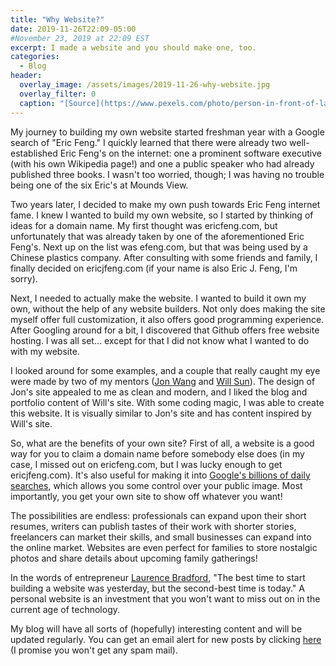 ```yaml
---
title: "Why Website?"
date: 2019-11-26T22:09-05:00
#November 23, 2019 at 22:09 EST
excerpt: I made a website and you should make one, too.
categories:
  - Blog
header:
  overlay_image: /assets/images/2019-11-26-why-website.jpg
  overlay_filter: 0
  caption: "[Source](https://www.pexels.com/photo/person-in-front-of-laptop-on-brown-wooden-table-2115217/)"
---
```

My journey to building my own website started freshman year with a Google search of "Eric Feng." I quickly learned that there were already two well-established Eric Feng's on the internet: one a prominent software executive (with his own Wikipedia page!) and one a public speaker who had already published three books. I wasn't too worried, though; I was having no trouble being one of the six Eric's at Mounds View.

Two years later, I decided to make my own push towards Eric Feng internet fame. I knew I wanted to build my own website, so I started by thinking of ideas for a domain name. My first thought was ericfeng.com, but unfortunately that was already taken by one of the aforementioned Eric Feng's. Next up on the list was efeng.com, but that was being used by a Chinese plastics company. After consulting with some friends and family, I finally decided on ericjfeng.com (if your name is also Eric J. Feng, I'm sorry).

Next, I needed to actually make the website. I wanted to build it own my own, without the help of any website builders. Not only does making the site myself offer full customization, it also offers good programming experience. After Googling around for a bit, I discovered that Github offers free website hosting. I was all set... except for that I did not know what I wanted to do with my website.

I looked around for some examples, and a couple that really caught my eye were made by two of my mentors ([Jon Wang](https://www.jonxwang.com) and [Will Sun](https://www.iamwillsun.com)). The design of Jon's site appealed to me as clean and modern, and I liked the blog and portfolio content of Will's site. With some coding magic, I was able to create this website. It is visually similar to Jon's site and has content inspired by Will's site.

So, what are the benefits of your own site? First of all, a website is a good way for you to claim a domain name before somebody else does (in my case, I  missed out on ericfeng.com, but I was lucky enough to get ericjfeng.com). It's also useful for making it into [Google's billions of daily searches](https://www.internetlivestats.com/google-search-statistics/), which allows you some control over your public image. Most importantly, you get your own site to show off whatever you want!

The possibilities are endless: professionals can expand upon their short resumes, writers can publish tastes of their work with shorter stories, freelancers can market their skills, and small businesses can expand into the online market. Websites are even perfect for families to store nostalgic photos and share details about upcoming family gatherings!

In the words of entrepreneur [Laurence Bradford](https://www.linkedin.com/in/laurencebradford/), "The best time to start building a website was yesterday, but the second-best time is today." A personal website is an investment that you won't want to miss out on in the current age of technology.

My blog will have all sorts of (hopefully) interesting content and will be updated regularly. You can get an email alert for new posts by clicking [here](/subscribe/) (I promise you won't get any spam mail).

